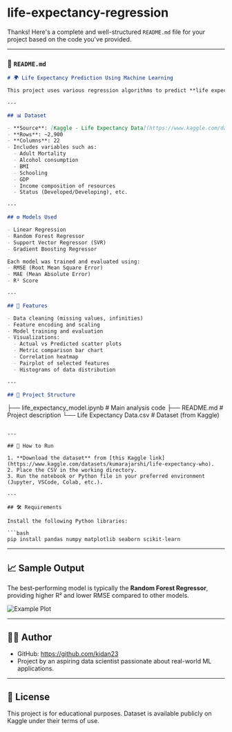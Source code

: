 # life-expectancy-regression
Thanks! Here's a complete and well-structured `README.md` file for your project based on the code you've provided.

---

### 📄 `README.md`

```markdown
# 🌍 Life Expectancy Prediction Using Machine Learning

This project uses various regression algorithms to predict **life expectancy** based on multiple socio-economic and health-related features. The dataset is sourced from the [Kaggle Life Expectancy Data](https://www.kaggle.com/datasets/kumarajarshi/life-expectancy-who).

---

## 📊 Dataset

- **Source**: [Kaggle - Life Expectancy Data](https://www.kaggle.com/datasets/kumarajarshi/life-expectancy-who)
- **Rows**: ~2,900
- **Columns**: 22
- Includes variables such as:
  - Adult Mortality
  - Alcohol consumption
  - BMI
  - Schooling
  - GDP
  - Income composition of resources
  - Status (Developed/Developing), etc.

---

## ⚙️ Models Used

- Linear Regression
- Random Forest Regressor
- Support Vector Regressor (SVR)
- Gradient Boosting Regressor

Each model was trained and evaluated using:
- RMSE (Root Mean Square Error)
- MAE (Mean Absolute Error)
- R² Score

---

## 📌 Features

- Data cleaning (missing values, infinities)
- Feature encoding and scaling
- Model training and evaluation
- Visualizations:
  - Actual vs Predicted scatter plots
  - Metric comparison bar chart
  - Correlation heatmap
  - Pairplot of selected features
  - Histograms of data distribution

---

## 📁 Project Structure

```

├── life\_expectancy\_model.ipynb   # Main analysis code
├── README.md                     # Project description
└── Life Expectancy Data.csv      # Dataset (from Kaggle)

````

---

## 🧪 How to Run

1. **Download the dataset** from [this Kaggle link](https://www.kaggle.com/datasets/kumarajarshi/life-expectancy-who).
2. Place the CSV in the working directory.
3. Run the notebook or Python file in your preferred environment (Jupyter, VSCode, Colab, etc.).

---

## 🛠 Requirements

Install the following Python libraries:

```bash
pip install pandas numpy matplotlib seaborn scikit-learn
````

---

## 📈 Sample Output

The best-performing model is typically the **Random Forest Regressor**, providing higher R² and lower RMSE compared to other models.

![Example Plot](https://upload.wikimedia.org/wikipedia/commons/thumb/1/1a/Regression_line_example.svg/600px-Regression_line_example.svg.png)

---

## 🙋‍♂️ Author

* GitHub: https://github.com/kidan23
* Project by an aspiring data scientist passionate about real-world ML applications.

---

## 📄 License

This project is for educational purposes. Dataset is available publicly on Kaggle under their terms of use.


